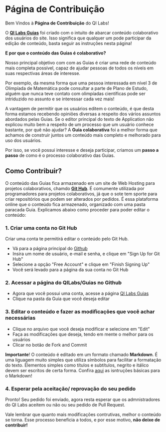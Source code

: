 # Página de Contribuição

Bem Vindos à **Página de Contribuição** do QI Labs!

O [**QI Labs Guias**](http://www.qilabs.org/guias) foi criado com o intuito de abarcar conteúdo colaborativo dos usuários do site. Isso significa que qualquer um pode participar da edição de conteúdo, basta seguir as instruções nesta página!

**E por que o conteúdo das Guias é colaborativo?**

Nosso principal objetivo com com as Guias é criar uma rede de conteúdo mais completa possível, capaz de ajudar pessoas de todos os níveis em suas respectivas áreas de interesse. 

Por exemplo, da mesma forma que uma pessoa interessada em nível 3 de Olimpíada de Matemática pode consultar a parte de Plano de Estudo, alguém que nunca teve contato com olimpíadas científicas pode ser intriduzido no assunto e se interessar cada vez mais!

A vantagem de permitir que os usuários editem o conteúdo, é que desta forma estamos recebendo opiniões diversas a respeito dos vários assuntos abordados pelas Guias. Se o editor principal do texto de Application não explicou muito bem a respeito de um processo que um usuário conhece bastante, por quê não ajudar? A **Guia colaborativa** foi a melhor forma que achamos de construir juntos um conteúdo mais completo e melhorado para uso dos usuários.

Por isso, se você possui interesse e deseja participar, criamos um **passo a passo** de como é o processo colaborativo das Guias.

## Como Contribuir?

O conteúdo das Guias fica armazenado em um site de Web Hosting para projetos colaborativos, chamdo [**Git Hub**](github.com). É comumente utilizada por programadores para projetos colaborativos, já que o sote tem sporte para criar repositórios que podem ser alterados por pedidos. É essa plataforma online que o conteúdo fica armazenado, organizado com uma pasta paracada Guia. Explicamos abaixo como proceder para poder editar o conteúdo:

### 1. Criar uma conta no Git Hub

Criar uma conta te permitirá editar o conteúdo pelo Git Hub.

- Vá para a página principal do [Github](https://github.com/)
- Insira um nome de usuário, e-mail e senha, e clique em "Sign Up for Git Hub"
- Selecione a opção "Free Account" e clique em "Finish Signing Up"
- Você será levado para a página da sua conta no Git Hub

### 2. Acessar a página do QILabs/Guias no Github

- Agora que você possui uma conta, acesse a página [QI Labs Guias](https://github.com/QI-Labs/guias)
- Clique na pasta da Guia que você deseja editar

### 3. Editar o conteúdo e fazer as modificações que você achar necessárias

- Clique no arquivo que você deseja modificar e selecione em "Edit"
- Faça as modificações que deseja, tendo em mente o melhor para os usuários
- Clicar no botão de Fork and Commit

**Importante**! O conteúdo é editado em um formato chamado **Markdown**. É uma liguagem muito simples que utiliza símbolos para facilitar a formatação do texto. Elementos simples como títulos e subtítulos, negrito e itálico devem ser escritos de certa forma. Confira [aqui]() as isntruções básicas para o Markdown!

### 4. Esperar pela aceitação/ reprovação do seu pedido

Pronto! Seu pedido foi enviado, agora resta esperar que os admnistradores do QI Labs aceitem ou não ou seu pedido de Pull Request. 

Vale lembrar que quanto mais modificações contrutivas, melhor o conteúdo se torna. Esse processo beneficia a todos, e por esse motivo, **não deixe de contribuir!**
